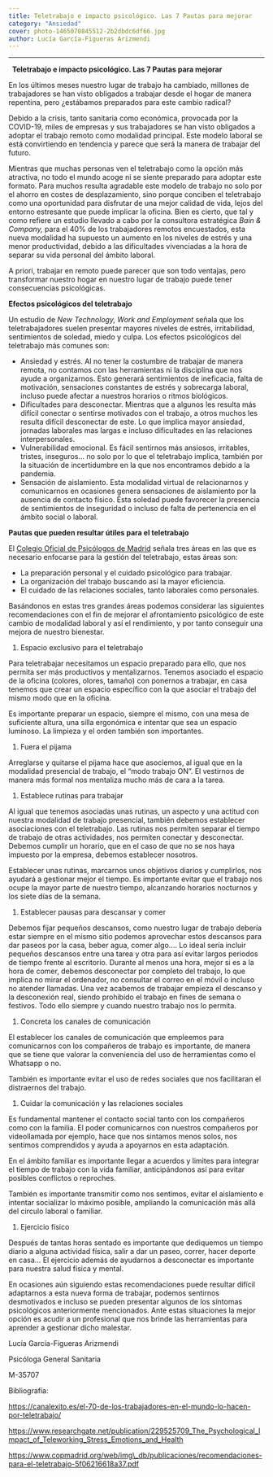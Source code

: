 ```yaml
---
title: Teletrabajo e impacto psicológico. Las 7 Pautas para mejorar
category: "Ansiedad"
cover: photo-1465070845512-2b2dbdc6df66.jpg
author: Lucía García-Figueras Arizmendi
---
```


---

` `**Teletrabajo e impacto psicológico. Las 7 Pautas para mejorar**

En los últimos meses nuestro lugar de trabajo ha cambiado, millones de trabajadores se han visto obligados a trabajar desde el hogar de manera repentina, pero ¿estábamos preparados para este cambio radical?

Debido a la crisis, tanto sanitaria como económica, provocada por la COVID-19, miles de empresas y sus trabajadores se han visto obligados a adoptar el trabajo remoto como modalidad principal. Este modelo laboral se está convirtiendo en tendencia y parece que será la manera de trabajar del futuro. 

Mientras que muchas personas ven el teletrabajo como la opción más atractiva, no todo el mundo acoge ni se siente preparado para adoptar este formato. Para muchos resulta agradable este modelo de trabajo no solo por el ahorro en costes de desplazamiento, sino porque conciben el teletrabajo como una oportunidad para disfrutar de una mejor calidad de vida, lejos del entorno estresante que puede implicar la oficina. Bien es cierto, que tal y como refiere un estudio llevado a cabo por la consultora estratégica *Bain & Company,* para el 40% de los trabajadores remotos encuestados, esta nueva modalidad ha supuesto un aumento en los niveles de estrés y una menor productividad, debido a las dificultades vivenciadas a la hora de separar su vida personal del ámbito laboral.

A priori, trabajar en remoto puede parecer que son todo ventajas, pero transformar nuestro hogar en nuestro lugar de trabajo puede tener consecuencias psicológicas.

**Efectos psicológicos del teletrabajo**

Un estudio de *New Technology, Work and Employment* señala que los teletrabajadores suelen presentar mayores niveles de estrés, irritabilidad, sentimientos de soledad, miedo y culpa. Los efectos psicológicos del teletrabajo más comunes son: 

- Ansiedad y estrés. Al no tener la costumbre de trabajar de manera remota, no contamos con las herramientas ni la disciplina que nos ayude a organizarnos. Esto generará sentimientos de ineficacia, falta de motivación, sensaciones constantes de estrés y sobrecarga laboral, incluso puede afectar a nuestros horarios o ritmos biológicos.
- Dificultades para desconectar. Mientras que a algunos les resulta más difícil conectar o sentirse motivados con el trabajo, a otros muchos les resulta difícil desconectar de este. Lo que implica mayor ansiedad, jornadas laborales mas largas e incluso dificultades en las relaciones interpersonales.
- Vulnerabilidad emocional. Es fácil sentirnos más ansiosos, irritables, tristes, inseguros… no solo por lo que el teletrabajo implica, también por la situación de incertidumbre en la que nos encontramos debido a la pandemia. 
- Sensación de aislamiento. Esta modalidad virtual de relacionarnos y comunicarnos en ocasiones genera sensaciones de aislamiento por la ausencia de contacto físico. Esta soledad puede favorecer la presencia de sentimientos de inseguridad o incluso de falta de pertenencia en el ámbito social o laboral.

**Pautas que pueden resultar útiles para el teletrabajo**

El [Colegio Oficial de Psicólogos de Madrid](https://www.copmadrid.org/web/img_db/publicaciones/recomendaciones-para-el-teletrabajo-5f06216618a37.pdf) señala tres áreas en las que es necesario enfocarse para la gestión del teletrabajo, estas áreas son:

- La preparación personal y el cuidado psicológico para trabajar.
- La organización del trabajo buscando así la mayor eficiencia.
- El cuidado de las relaciones sociales, tanto laborales como personales.

Basándonos en estas tres grandes áreas podemos considerar las siguientes recomendaciones con el fin de mejorar el afrontamiento psicológico de este cambio de modalidad laboral y así el rendimiento, y por tanto conseguir una mejora de nuestro bienestar. 

1. Espacio exclusivo para el teletrabajo

Para teletrabajar necesitamos un espacio preparado para ello, que nos permita ser más productivos y mentalizarnos. Tenemos asociado el espacio de la oficina (colores, olores, tamaño) con ponernos a trabajar, en casa tenemos que crear un espacio específico con la que asociar el trabajo del mismo modo que en la oficina. 

Es importante preparar un espacio, siempre el mismo, con una mesa de suficiente altura, una silla ergonómica e intentar que sea un espacio luminoso. La limpieza y el orden también son importantes.

1. Fuera el pijama

Arreglarse y quitarse el pijama hace que asociemos, al igual que en la modalidad presencial de trabajo, el “modo trabajo ON”. El vestirnos de manera más formal nos mentaliza mucho más de cara a la tarea. 

1. Establece rutinas para trabajar

Al igual que tenemos asociadas unas rutinas, un aspecto y una actitud con nuestra modalidad de trabajo presencial, también debemos establecer asociaciones con el teletrabajo. Las rutinas nos permiten separar el tiempo de trabajo de otras actividades, nos permiten conectar y desconectar. Debemos cumplir un horario, que en el caso de que no se nos haya impuesto por la empresa, debemos establecer nosotros. 

Establecer unas rutinas, marcarnos unos objetivos diarios y cumplirlos, nos ayudará a gestionar mejor el tiempo. Es importante evitar que el trabajo nos ocupe la mayor parte de nuestro tiempo, alcanzando horarios nocturnos y los siete días de la semana. 

1. Establecer pausas para descansar y comer

Debemos fijar pequeños descansos, como nuestro lugar de trabajo debería estar siempre en el mismo sitio podemos aprovechar estos descansos para dar paseos por la casa, beber agua, comer algo.... Lo ideal sería incluir pequeños descansos entre una tarea y otra para así evitar largos periodos de tiempo frente al escritorio. Durante al menos una hora, mejor si es a la hora de comer, debemos desconectar por completo del trabajo, lo que implica no mirar el ordenador, no consultar el correo en el móvil o incluso no atender llamadas. Una vez acabemos de trabajar empieza el descanso y la desconexión real, siendo prohibido el trabajo en fines de semana o festivos. Todo ello siempre y cuando nuestro trabajo nos lo permita.

1. Concreta los canales de comunicación

El establecer los canales de comunicación que empleemos para comunicarnos con los compañeros de trabajo es importante, de manera que se tiene que valorar la conveniencia del uso de herramientas como el Whatsapp o no. 

También es importante evitar el uso de redes sociales que nos facilitaran el distraernos del trabajo.

1. Cuidar la comunicación y las relaciones sociales

Es fundamental mantener el contacto social tanto con los compañeros como con la familia. El poder comunicarnos con nuestros compañeros por videollamada por ejemplo, hace que nos sintamos menos solos, nos sentimos comprendidos y ayuda a apoyarnos en esta adaptación. 

En el ámbito familiar es importante llegar a acuerdos y limites para integrar el tiempo de trabajo con la vida familiar, anticipándonos así para evitar posibles conflictos o reproches. 

También es importante transmitir como nos sentimos, evitar el aislamiento e intentar socializar lo máximo posible, ampliando la comunicación más allá del circulo laboral o familiar.

1. Ejercicio físico

Después de tantas horas sentado es importante que dediquemos un tiempo diario a alguna actividad física, salir a dar un paseo, correr, hacer deporte en casa… El ejercicio además de ayudarnos a desconectar es importante para nuestra salud física y mental.

En ocasiones aún siguiendo estas recomendaciones puede resultar difícil adaptarnos a esta nueva forma de trabajar, podemos sentirnos desmotivados e incluso se pueden presentar algunos de los síntomas psicológicos anteriormente mencionados. Ante estas situaciones la mejor opción es acudir a un profesional que nos brinde las herramientas para aprender a gestionar dicho malestar. 

Lucía García-Figueras Arizmendi

Psicóloga General Sanitaria

M-35707




Bibliografía:

<https://canalexito.es/el-70-de-los-trabajadores-en-el-mundo-lo-hacen-por-teletrabajo/>

<https://www.researchgate.net/publication/229525709_The_Psychological_Impact_of_Teleworking_Stress_Emotions_and_Health>

https://www.copmadrid.org/web/img\_db/publicaciones/recomendaciones-para-el-teletrabajo-5f06216618a37.pdf
